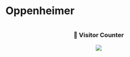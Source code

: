 # Oppenheimer

#

<div id="visitors-counter" align="center">
  <h3 align="center"><b>👥 Visitor Counter</b></h3>
  <p align="center"><img src="https://profile-counter.glitch.me/{Andres-Chamorro}/count.svg"/></p>
</div>

#
